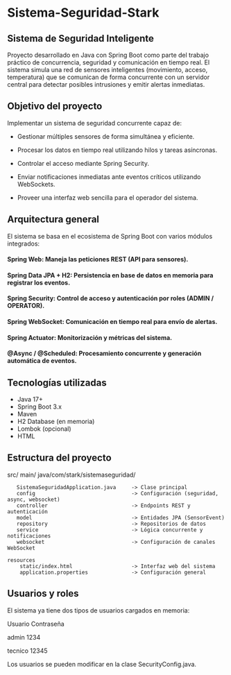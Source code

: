 # Sistema-Seguridad-Stark
## Sistema de Seguridad Inteligente

Proyecto desarrollado en Java con Spring Boot como parte del trabajo práctico de concurrencia, seguridad y comunicación en tiempo real.
El sistema simula una red de sensores inteligentes (movimiento, acceso, temperatura) que se comunican de forma concurrente con un servidor central para detectar posibles intrusiones y emitir alertas inmediatas.

## Objetivo del proyecto

Implementar un sistema de seguridad concurrente capaz de:

- Gestionar múltiples sensores de forma simultánea y eficiente.

- Procesar los datos en tiempo real utilizando hilos y tareas asíncronas.

- Controlar el acceso mediante Spring Security.

- Enviar notificaciones inmediatas ante eventos críticos utilizando WebSockets.

- Proveer una interfaz web sencilla para el operador del sistema.

  
## Arquitectura general

El sistema se basa en el ecosistema de Spring Boot con varios módulos integrados:

#### Spring Web: Maneja las peticiones REST (API para sensores).
#### Spring Data JPA + H2: Persistencia en base de datos en memoria para registrar los eventos.
#### Spring Security: Control de acceso y autenticación por roles (ADMIN / OPERATOR).
#### Spring WebSocket: Comunicación en tiempo real para envío de alertas.
#### Spring Actuator: Monitorización y métricas del sistema.
#### @Async / @Scheduled: Procesamiento concurrente y generación automática de eventos.

## Tecnologías utilizadas

- Java 17+
- Spring Boot 3.x
- Maven
- H2 Database (en memoria)
- Lombok (opcional)
- HTML

## Estructura del proyecto

src/
   main/
     java/com/stark/sistemaseguridad/
   
       SistemaSeguridadApplication.java     -> Clase principal
       config                               -> Configuración (seguridad, async, websocket)
       controller                           -> Endpoints REST y autenticación
       model                                -> Entidades JPA (SensorEvent)
       repository                           -> Repositorios de datos
       service                              -> Lógica concurrente y notificaciones
       websocket                            -> Configuración de canales WebSocket
       
    resources
        static/index.html                   -> Interfaz web del sistema
        application.properties              -> Configuración general

## Usuarios y roles

El sistema ya tiene dos tipos de usuarios cargados en memoria:

Usuario     Contraseña

admin       1234

tecnico     12345

Los usuarios se pueden modificar en la clase SecurityConfig.java.

